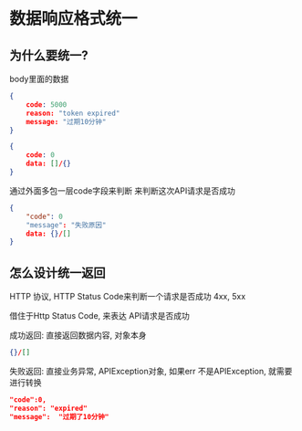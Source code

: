 # 数据响应格式统一


## 为什么要统一?

body里面的数据

```json
{
    code: 5000
    reason: "token expired"
    message: "过期10分钟"
}
```

```json
{
    code: 0
    data: []/{}
}
```

通过外面多包一层code字段来判断 来判断这次API请求是否成功

```json
{
    "code": 0
    "message": "失败原因"
    data: {}/[]
}
```

## 怎么设计统一返回

HTTP 协议, HTTP Status Code来判断一个请求是否成功 4xx, 5xx

借住于Http Status Code, 来表达 API请求是否成功

成功返回: 直接返回数据内容, 对象本身
```json
{}/[]
```

失败返回: 直接业务异常, APIException对象, 如果err 不是APIException, 就需要进行转换
```json
"code":0,
"reason": "expired"
"message":  "过期了10分钟"
```